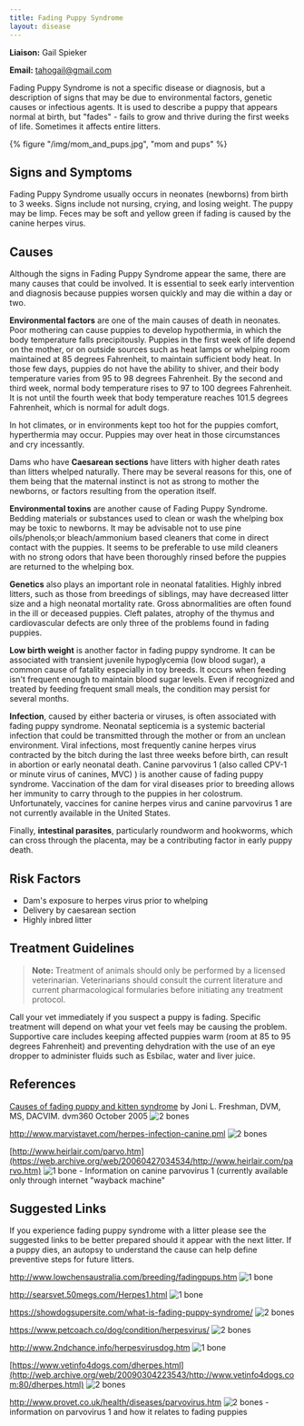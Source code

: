 ```yaml
---
title: Fading Puppy Syndrome
layout: disease
---
```


**Liaison:** Gail Spieker

**Email:** [tahogail@gmail.com](mailto:tahogail@gmail.com)

Fading Puppy Syndrome is not a specific disease or diagnosis, but a
description of signs that may be due to environmental factors, genetic
causes or infectious agents. It is used to describe a puppy that
appears normal at birth, but "fades" - fails to grow and thrive during
the first weeks of life. Sometimes it affects entire litters.

{% figure "/img/mom_and_pups.jpg", "mom and pups" %}

## Signs and Symptoms

Fading Puppy Syndrome usually occurs in neonates (newborns) from birth
to 3 weeks. Signs include not nursing, crying, and losing weight. The
puppy may be limp. Feces may be soft and yellow green if fading is
caused by the canine herpes virus.

## Causes

Although the signs in Fading Puppy Syndrome appear the same, there are
many causes that could be involved. It is essential to seek early
intervention and diagnosis because puppies worsen quickly and may die
within a day or two.

**Environmental factors** are one of the main causes of death in
neonates. Poor mothering can cause puppies to develop hypothermia, in
which the body temperature falls precipitously. Puppies in the first
week of life depend on the mother, or on outside sources such as heat
lamps or whelping room maintained at 85 degrees Fahrenheit, to maintain
sufficient body heat. In those few days, puppies do not have the
ability to shiver, and their body temperature varies from 95 to 98
degrees Fahrenheit. By the second and third week, normal body
temperature rises to 97 to 100 degrees Fahrenheit. It is not until the
fourth week that body temperature reaches 101.5 degrees Fahrenheit,
which is normal for adult dogs.

In hot climates, or in environments kept too hot for the puppies
comfort, hyperthermia may occur. Puppies may over heat in those
circumstances and cry incessantly.

Dams who have **Caesarean sections** have litters with higher death
rates than litters whelped naturally. There may be several reasons for
this, one of them being that the maternal instinct is not as strong to
mother the newborns, or factors resulting from the operation itself.

**Environmental toxins** are another cause of Fading Puppy Syndrome.
Bedding materials or substances used to clean or wash the whelping box
may be toxic to newborns. It may be advisable not to use pine
oils/phenols;or bleach/ammonium based cleaners that come in direct
contact with the puppies. It seems to be preferable to use mild cleaners
with no strong odors that have been thoroughly rinsed before the puppies
are returned to the whelping box.

**Genetics** also plays an important role in neonatal fatalities.
Highly inbred litters, such as those from breedings of siblings, may
have decreased litter size and a high neonatal mortality rate. Gross
abnormalities are often found in the ill or deceased puppies. Cleft
palates, atrophy of the thymus and cardiovascular defects are only three
of the problems found in fading puppies.

**Low birth weight** is another factor in fading puppy syndrome. It can
be associated with transient juvenile hypoglycemia (low blood sugar), a
common cause of fatality especially in toy breeds. It occurs when
feeding isn't frequent enough to maintain blood sugar levels. Even if
recognized and treated by feeding frequent small meals, the condition
may persist for several months.

**Infection**, caused by either bacteria or viruses, is often associated
with fading puppy syndrome. Neonatal septicemia is a systemic bacterial
infection that could be transmitted through the mother or from an
unclean environment. Viral infections, most frequently canine herpes
virus contracted by the bitch during the last three weeks before birth,
can result in abortion or early neonatal death. Canine parvovirus 1
(also called CPV-1 or minute virus of canines, MVC) ) is another cause
of fading puppy syndrome. Vaccination of the dam for viral diseases
prior to breeding allows her immunity to carry through to the puppies in
her colostrum. Unfortunately, vaccines for canine herpes virus and
canine parvovirus 1 are not currently available in the United States.

Finally, **intestinal parasites**, particularly roundworm and hookworms,
which can cross through the placenta, may be a contributing factor in
early puppy death.

## Risk Factors

- Dam's exposure to herpes virus prior to whelping
- Delivery by caesarean section
- Highly inbred litter

## Treatment Guidelines

> **Note:** Treatment of animals should only be performed by a licensed
> veterinarian. Veterinarians should consult the current literature and
> current pharmacological formularies before initiating any treatment
> protocol.

Call your vet immediately if you suspect a puppy is fading. Specific
treatment will depend on what your vet feels may be causing the
problem. Supportive care includes keeping affected puppies warm (room
at 85 to 95 degrees Fahrenheit) and preventing dehydration with the use
of an eye dropper to administer fluids such as Esbilac, water and liver
juice.

## References

[Causes of fading puppy and kitten syndrome](https://www.dvm360.com/view/causes-fading-puppy-and-kitten-syndrome)
by Joni L. Freshman, DVM, MS, DACVIM. dvm360 October
2005 ![2 bones](/img/2-bones.gif)

<http://www.marvistavet.com/herpes-infection-canine.pml>
![2 bones](/img/2-bones.gif)

[http://www.heirlair.com/parvo.htm](https://web.archive.org/web/20060427034534/http://www.heirlair.com/parvo.htm)
![1 bone](/img/1-bone.gif) - Information on canine parvovirus 1 (currently available only through
internet "wayback machine"

## Suggested Links

If you experience fading puppy syndrome with a litter please see the
suggested links to be better prepared should it appear with the next
litter. If a puppy dies, an autopsy to understand the cause can help
define preventive steps for future litters.

<http://www.lowchensaustralia.com/breeding/fadingpups.htm>
![1 bone](/img/1-bone.gif)

<http://searsvet.50megs.com/Herpes1.html>
![1 bone](/img/1-bone.gif)

<https://showdogsupersite.com/what-is-fading-puppy-syndrome/>
![2 bones](/img/2-bones.gif)

<https://www.petcoach.co/dog/condition/herpesvirus/>
![2 bones](/img/2-bones.gif)

<http://www.2ndchance.info/herpesvirusdog.htm>
![1 bone](/img/1-bone.gif)

[https://www.vetinfo4dogs.com/dherpes.html](http://web.archive.org/web/20090304223543/http://www.vetinfo4dogs.com:80/dherpes.html)
![2 bones](/img/2-bones.gif)

<http://www.provet.co.uk/health/diseases/parvovirus.htm>
![2 bones](/img/2-bones.gif) - information on parvovirus 1 and how it
relates to fading puppies
